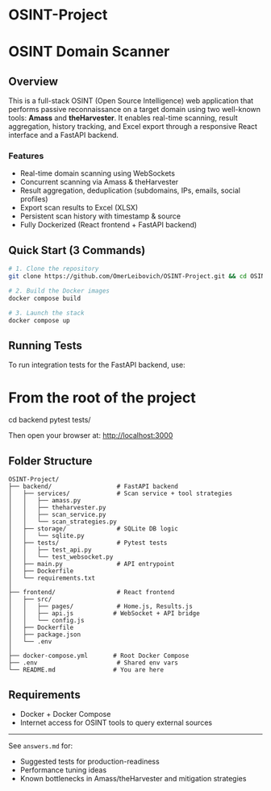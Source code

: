 # OSINT-Project
# OSINT Domain Scanner

## Overview
This is a full-stack OSINT (Open Source Intelligence) web application that performs passive reconnaissance on a target domain using two well-known tools: **Amass** and **theHarvester**. It enables real-time scanning, result aggregation, history tracking, and Excel export through a responsive React interface and a FastAPI backend.

### Features
-  Real-time domain scanning using WebSockets
-  Concurrent scanning via Amass & theHarvester
-  Result aggregation, deduplication (subdomains, IPs, emails, social profiles)
-  Export scan results to Excel (XLSX)
-  Persistent scan history with timestamp & source
-  Fully Dockerized (React frontend + FastAPI backend)

## Quick Start (3 Commands)
```bash
# 1. Clone the repository
git clone https://github.com/OmerLeibovich/OSINT-Project.git && cd OSINT-Project

# 2. Build the Docker images
docker compose build

# 3. Launch the stack
docker compose up
```


##  Running Tests

To run integration tests for the FastAPI backend, use:

# From the root of the project
cd backend
pytest tests/


Then open your browser at: [http://localhost:3000](http://localhost:3000)

## Folder Structure
```
OSINT-Project/
├── backend/                  # FastAPI backend
│   ├── services/             # Scan service + tool strategies
│   │   ├── amass.py
│   │   ├── theharvester.py
│   │   ├── scan_service.py
│   │   └── scan_strategies.py
│   ├── storage/              # SQLite DB logic
│   │   └── sqlite.py
│   ├── tests/                # Pytest tests
│   │   ├── test_api.py
│   │   └── test_websocket.py
│   ├── main.py               # API entrypoint
│   ├── Dockerfile
│   └── requirements.txt
│
├── frontend/                 # React frontend
│   ├── src/
│   │   ├── pages/            # Home.js, Results.js
│   │   ├── api.js           # WebSocket + API bridge
│   │   └── config.js
│   ├── Dockerfile
│   ├── package.json
│   └── .env
│
├── docker-compose.yml       # Root Docker Compose
├── .env                      # Shared env vars
└── README.md                # You are here
```

## Requirements
- Docker + Docker Compose
- Internet access for OSINT tools to query external sources

---
 See `answers.md` for:
- Suggested tests for production-readiness
- Performance tuning ideas
- Known bottlenecks in Amass/theHarvester and mitigation strategies

